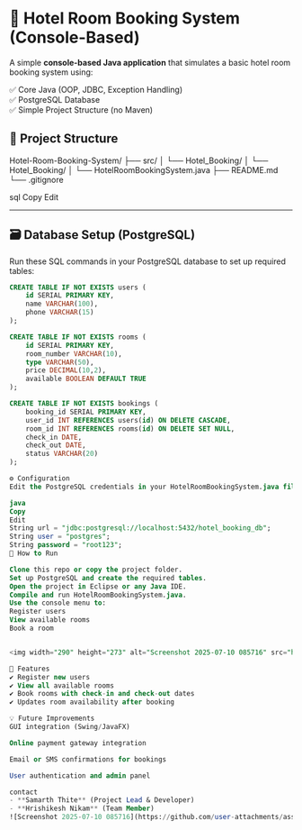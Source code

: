 # 🏨 Hotel Room Booking System (Console-Based)

A simple **console-based Java application** that simulates a basic hotel room booking system using:

✅ Core Java (OOP, JDBC, Exception Handling)  
✅ PostgreSQL Database  
✅ Simple Project Structure (no Maven)



## 📂 Project Structure

Hotel-Room-Booking-System/
├── src/
│ └── Hotel_Booking/
│ └── Hotel_Booking/
│ └── HotelRoomBookingSystem.java
├── README.md
└── .gitignore

sql
Copy
Edit

---

## 🗃️ Database Setup (PostgreSQL)

Run these SQL commands in your PostgreSQL database to set up required tables:

```sql
CREATE TABLE IF NOT EXISTS users (
    id SERIAL PRIMARY KEY,
    name VARCHAR(100),
    phone VARCHAR(15)
);

CREATE TABLE IF NOT EXISTS rooms (
    id SERIAL PRIMARY KEY,
    room_number VARCHAR(10),
    type VARCHAR(50),
    price DECIMAL(10,2),
    available BOOLEAN DEFAULT TRUE
);

CREATE TABLE IF NOT EXISTS bookings (
    booking_id SERIAL PRIMARY KEY,
    user_id INT REFERENCES users(id) ON DELETE CASCADE,
    room_id INT REFERENCES rooms(id) ON DELETE SET NULL,
    check_in DATE,
    check_out DATE,
    status VARCHAR(20)
);

⚙️ Configuration
Edit the PostgreSQL credentials in your HotelRoomBookingSystem.java file:

java
Copy
Edit
String url = "jdbc:postgresql://localhost:5432/hotel_booking_db";
String user = "postgres";
String password = "root123";
🚀 How to Run

Clone this repo or copy the project folder.
Set up PostgreSQL and create the required tables.
Open the project in Eclipse or any Java IDE.
Compile and run HotelRoomBookingSystem.java.
Use the console menu to:
Register users
View available rooms
Book a room


<img width="290" height="273" alt="Screenshot 2025-07-10 085716" src="https://github.com/user-attachments/assets/0f787fc7-08ae-49bf-9031-c4e0c773c6ef" />

🧠 Features
✔️ Register new users
✔️ View all available rooms
✔️ Book rooms with check-in and check-out dates
✔️ Updates room availability after booking

💡 Future Improvements
GUI integration (Swing/JavaFX)

Online payment gateway integration

Email or SMS confirmations for bookings

User authentication and admin panel

contact
- **Samarth Thite** (Project Lead & Developer)
- **Hrishikesh Nikam** (Team Member)
![Screenshot 2025-07-10 085716](https://github.com/user-attachments/assets/a4ddc8cd-b9d5-43d6-bf0f-ab9b69b96e45)

